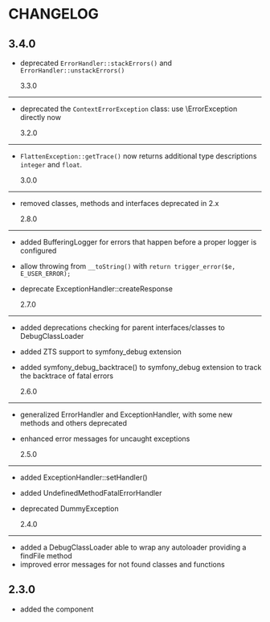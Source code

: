 # CHANGELOG

## 3.4.0

- deprecated `ErrorHandler::stackErrors()` and `ErrorHandler::unstackErrors()`

  3.3.0

---

- deprecated the `ContextErrorException` class: use \ErrorException directly now

  3.2.0

---

- `FlattenException::getTrace()` now returns additional type descriptions
  `integer` and `float`.

  3.0.0

---

- removed classes, methods and interfaces deprecated in 2.x

  2.8.0

---

- added BufferingLogger for errors that happen before a proper logger is configured
- allow throwing from `__toString()` with `return trigger_error($e, E_USER_ERROR);`
- deprecate ExceptionHandler::createResponse

  2.7.0

---

- added deprecations checking for parent interfaces/classes to DebugClassLoader
- added ZTS support to symfony_debug extension
- added symfony_debug_backtrace() to symfony_debug extension
  to track the backtrace of fatal errors

  2.6.0

---

- generalized ErrorHandler and ExceptionHandler,
  with some new methods and others deprecated
- enhanced error messages for uncaught exceptions

  2.5.0

---

- added ExceptionHandler::setHandler()
- added UndefinedMethodFatalErrorHandler
- deprecated DummyException

  2.4.0

---

- added a DebugClassLoader able to wrap any autoloader providing a findFile method
- improved error messages for not found classes and functions

## 2.3.0

- added the component
